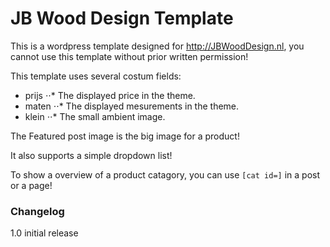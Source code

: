 # JB Wood Design Template

This is a wordpress template designed for http://JBWoodDesign.nl, you cannot use this template without prior written permission! 

This template uses several costum fields:
* prijs
⋅⋅* The displayed price in the theme.
* maten
⋅⋅* The displayed mesurements in the theme.
* klein
⋅⋅* The small ambient image.

The Featured post image is the big image for a product! 

It also supports a simple dropdown list! 

To show a overview of a product catagory, you can use `[cat id=]` in a post or a page! 

### Changelog

1.0 initial release 
